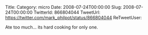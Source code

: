 Title: 
Category: micro
Date: 2008-07-24T00:00:00
Slug: 2008-07-24T00:00:00
TwitterId: 866804044
TweetUrl: https://twitter.com/mark_philpot/status/866804044
ReTweetUser: 

Ate too much... its hard cooking for only one.